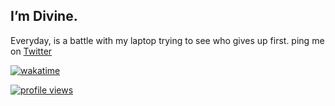 ## I’m Divine.

Everyday, is a battle with my laptop trying to see who gives up first. ping me on [Twitter](https://twitter.com/divine_edeh1) 

[![wakatime](https://wakatime.com/badge/user/d56946e6-ea1a-4912-b46f-6ac69e2e9dac.svg)](https://wakatime.com/@d56946e6-ea1a-4912-b46f-6ac69e2e9dac)

[![profile views](https://visitcount.itsvg.in/api?id=nmasi322&label=Profile%20Views&color=0&icon=0&pretty=false)](https://visitcount.itsvg.in)


<!---
nmasi322/nmasi322 is a ✨ special ✨ repository because its `README.md` (this file) appears on your GitHub profile.
You can click the Preview link to take a look at your changes.
--->
